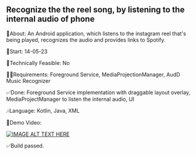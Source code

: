 ## Recognize the the reel song, by listening to the internal audio of phone

🎉About: An Android application, which listens to the instagram reel that's being played, recognizes the audio and provides links to Spotify.

📅Start: 14-05-23

🙆Technically Feasible: No

😵‍💫Requirements: Foreground Service, MediaProjectionManager, AudD Music Recognizer

✅Done: Foreground Service implementation with draggable layout overlay, MediaProjectManager to listen the internal audio, UI

🎶Language: Kotlin, Java, XML

📱Demo Video:

[![IMAGE ALT TEXT HERE](https://img.youtube.com/vi/3y_ic5J-OYY/0.jpg)](https://www.youtube.com/watch?v=nNGeyQrl9QY)

✅Build passed.




